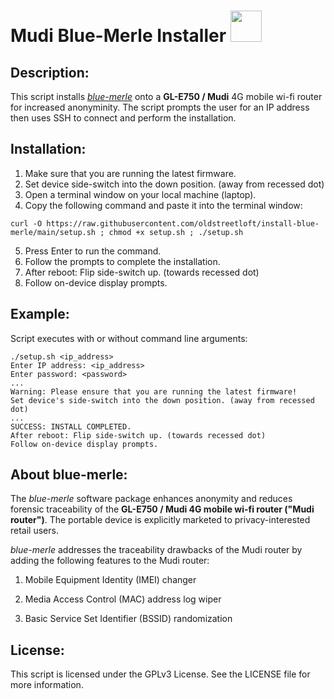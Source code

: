 # Mudi Blue-Merle Installer  <img src="https://user-images.githubusercontent.com/95660759/234453418-60f008a9-632b-4d48-bc9d-218ce659d304.png" width="50" height="50">
## Description:
This script installs *[blue-merle](https://github.com/srlabs/blue-merle)* onto a **GL-E750 / Mudi** 4G mobile wi-fi router for increased anonyminity.
The script prompts the user for an IP address then uses SSH to connect and perform the installation.

## Installation:
1.  Make sure that you are running the latest firmware.
2.  Set device side-switch into the down position. (away from recessed dot)
3.  Open a terminal window on your local machine (laptop).
4.  Copy the following command and paste it into the terminal window:
```
curl -O https://raw.githubusercontent.com/oldstreetloft/install-blue-merle/main/setup.sh ; chmod +x setup.sh ; ./setup.sh
```
5.  Press Enter to run the command.
6.  Follow the prompts to complete the installation.
7.  After reboot: Flip side-switch up. (towards recessed dot)
8.  Follow on-device display prompts.

## Example:
Script executes with or without command line arguments:
```
./setup.sh <ip_address>
Enter IP address: <ip_address>
Enter password: <password>
...
Warning: Please ensure that you are running the latest firmware!
Set device's side-switch into the down position. (away from recessed dot)
...
SUCCESS: INSTALL COMPLETED.
After reboot: Flip side-switch up. (towards recessed dot)
Follow on-device display prompts.
```

## About blue-merle:
The *blue-merle* software package enhances anonymity and reduces forensic traceability of the **GL-E750 / Mudi 4G mobile wi-fi router ("Mudi router")**. The portable device is explicitly marketed to privacy-interested retail users.

*blue-merle* addresses the traceability drawbacks of the Mudi router by adding the following features to the Mudi router:

1.  Mobile Equipment Identity (IMEI) changer

2.  Media Access Control (MAC) address log wiper

3.  Basic Service Set Identifier (BSSID) randomization

## License:
This script is licensed under the GPLv3 License. See the LICENSE file for more information.
